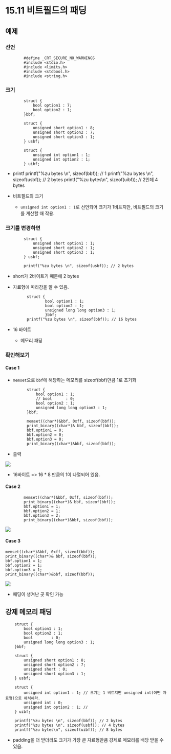 # 15.11 비트필드의 패딩

## 예제
### 선언
            #define _CRT_SECURE_NO_WARNINGS
            #include <stdio.h>
            #include <limits.h>
            #include <stdbool.h>
            #include <string.h>

### 크기

            struct {
                bool option1 : 7;
                bool option2 : 1;
            }bbf;

            struct {
                unsigned short option1 : 8;
                unsigned short option2 : 7;
                unsigned short option3 : 1;
            } usbf;

            struct {
                unsigned int option1 : 1; 
                unsigned int option2 : 1;
            } uibf;

* printf
            printf("%zu bytes \n", sizeof(bbf)); // 1 
            printf("%zu bytes \n", sizeof(usbf)); // 2 bytes
            printf("%zu bytes\n", sizeof(uibf)); // 2인데 4 bytes

* 비트필드의 크기
    - `unsigned int option1 : 1`로 선언되어 크기가 1비트지만, 비트필드의 크기를 계산할 때 작용.

### 크기를 변경하면

            struct {
                unsigned short option1 : 1;
                unsigned short option2 : 1;
                unsigned short option3 : 1;
            } usbf;

            printf("%zu bytes \n", sizeof(usbf)); // 2 bytes

* short가 2바이트기 때문에 2 bytes
* 자료형에 따라감을 알 수 있음.

            struct {
                    bool option1 : 1;
                    bool option2 : 1;
                    unsigned long long option3 : 1;
                    }bbf;
            printf("%zu bytes \n", sizeof(bbf)); // 16 bytes

* 16 바이트
    - 메모리 패딩
    

### 확인해보기
#### Case 1
* `memset`으로 `bbf`에 해당하는 메모리를 sizeof(bbf)만큼 1로 초기화

            struct {
                bool option1 : 1;
                // bool		 : 0;
                bool option2 : 1;
                unsigned long long option3 : 1;
            }bbf;

            memset((char*)&bbf, 0xff, sizeof(bbf));
            print_binary((char*)& bbf, sizeof(bbf));
            bbf.option1 = 0;
            bbf.option2 = 0;
            bbf.option3 = 0;
            print_binary((char*)&bbf, sizeof(bbf));

* 출력

<img src="https://github.com/uber9ma/following_C/blob/master/images/chapter14/bit18.png?raw=true">

* 16바이트 => 16 * 8 만큼의 1이 나열되어 있음.

#### Case 2
            memset((char*)&bbf, 0xff, sizeof(bbf));
            print_binary((char*)& bbf, sizeof(bbf));
            bbf.option1 = 1;
            bbf.option2 = 1;
            bbf.option3 = 2;
            print_binary((char*)&bbf, sizeof(bbf));


<img src="https://github.com/uber9ma/following_C/blob/master/images/chapter14/bit19.png?raw=true">


#### Case 3

	memset((char*)&bbf, 0xff, sizeof(bbf));
	print_binary((char*)& bbf, sizeof(bbf));
	bbf.option1 = 1;
	bbf.option2 = 1;
	bbf.option3 = 1;
	print_binary((char*)&bbf, sizeof(bbf));

<img src="https://github.com/uber9ma/following_C/blob/master/images/chapter14/bit20.png?raw=true">

* 패딩이 생겨난 곳 확인 가능

## 강제 메모리 패딩

        struct {
            bool option1 : 1;
            bool option2 : 1;
            bool        : 0;
            unsigned long long option3 : 1;
        }bbf;

        struct {
            unsigned short option1 : 8;
            unsigned short option2 : 7;
            unsigned short : 0;
            unsigned short option3 : 1;
        } usbf;

        struct {
            unsigned int option1 : 1; // 크기는 1 비트지만 unsigned int(어떤 자료형)으로 해석해라.
            unsigned int : 0;
            unsigned int option2 : 1; // 
        } uibf;

        printf("%zu bytes \n", sizeof(bbf)); // 2 bytes
        printf("%zu bytes \n", sizeof(usbf)); // 4 bytes
        printf("%zu bytes\n", sizeof(uibf)); // 8 bytes

* padding을 더 받더라도 크기가 가장 큰 자료형만큼 강제로 메모리를 배당 받을 수 있음. 